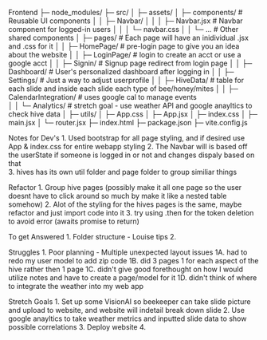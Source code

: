 Frontend
├─ node_modules/
├─ src/
│  ├─ assets/
│  ├─ components/                    # Reusable UI components
│  │  ├─ Navbar/
│  │  │  ├─ Navbar.jsx               # Navbar component for logged-in users
│  │  │  └─ navbar.css
│  │  └─ ...                         # Other shared components
│  ├─ pages/                         # Each page will have an inidividual .jsx and .css for it
│  │  ├─ HomePage/                   # pre-login page to give you an idea about the website
│  │  ├─ LoginPage/                  # login to create an acct or use a google acct
│  │  ├─ Signin/                     # Signup page redirect from login page
│  │  ├─ Dashboard/                  # User's personalized dashboard after logging in
│  │  ├─ Settings/                   # Just a way to adjust userprofile 
│  │  ├─ HiveData/                   # table for each slide and inside each slide each type of bee/honey/mites
│  │  ├─ CalendarIntegration/        # uses google cal to manage events  
│  │  └─ Analytics/                  # stretch goal - use weather API and google anayltics to check hive data
│  ├─ utils/
│  ├─ App.css
│  ├─ App.jsx
│  ├─ index.css
│  ├─ main.jsx 
│  └─ router.jsx
├─ index.html
├─ package.json
├─ vite.config.js


Notes for Dev's
    1. Used bootstrap for all page styling, and if desired use App & index.css for entire webapp styling 
    2. The Navbar will is based off the userState if someone is logged in or not and changes dispaly based on that  
    3. hives has its own util folder and page folder to group similiar things 

Refactor
    1. Group hive pages (possibly make it all one page so the user doesnt have to click around so much by make it like a nested table somehow)
    2. Alot of the styling for the hives pages is the same, maybe refactor and just import code into it
    3. try using .then for the token deletion to avoid error (awaits promise to return)

To get Answered
    1. Folder structure - Louise tips
    2. 

Struggles
    1. Poor planning - Multiple unexpected layout issues 
        1A. had to redo my user model to add zip code
        1B. did 3 pages 1 for each aspect of the hive rather then 1 page
        1C. didn't give good forethought on how I would utilize notes and have to create a page/model for it
        1D. didn't think of where to integrate the weather into my web app
    
Stretch Goals
    1. Set up some VisionAI so beekeeper can take slide picture and upload to website, and website will indetail break down slide
    2. Use google anayltics to take weather metrics and inputted slide data to show possible correlations 
    3. Deploy website
    4.   